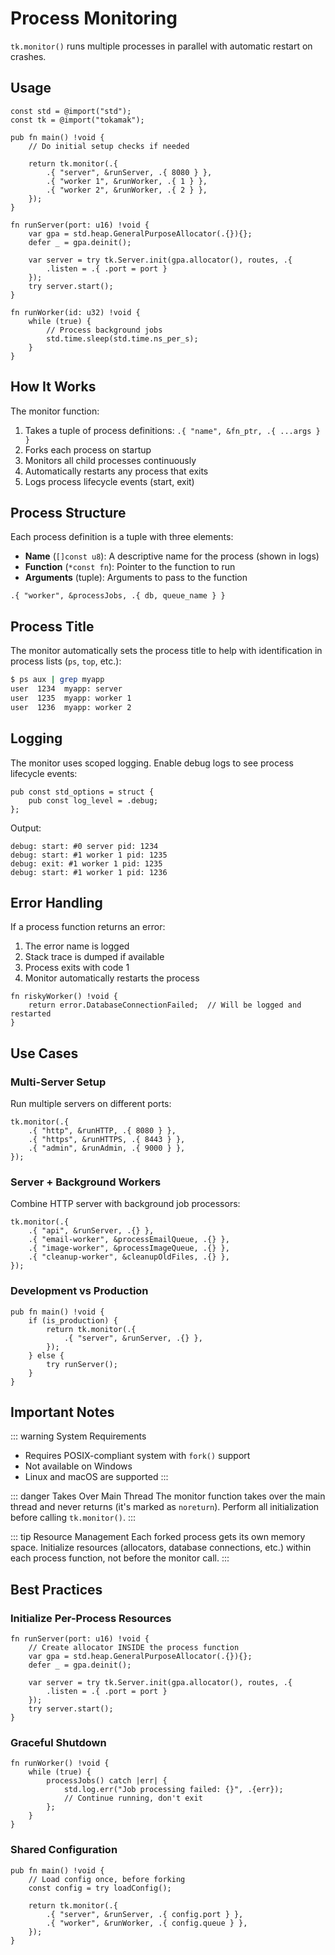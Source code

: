 # Process Monitoring

`tk.monitor()` runs multiple processes in parallel with automatic restart on crashes.

## Usage

```zig
const std = @import("std");
const tk = @import("tokamak");

pub fn main() !void {
    // Do initial setup checks if needed

    return tk.monitor(.{
        .{ "server", &runServer, .{ 8080 } },
        .{ "worker 1", &runWorker, .{ 1 } },
        .{ "worker 2", &runWorker, .{ 2 } },
    });
}

fn runServer(port: u16) !void {
    var gpa = std.heap.GeneralPurposeAllocator(.{}){};
    defer _ = gpa.deinit();

    var server = try tk.Server.init(gpa.allocator(), routes, .{
        .listen = .{ .port = port }
    });
    try server.start();
}

fn runWorker(id: u32) !void {
    while (true) {
        // Process background jobs
        std.time.sleep(std.time.ns_per_s);
    }
}
```

## How It Works

The monitor function:

1. Takes a tuple of process definitions: `.{ "name", &fn_ptr, .{ ...args } }`
2. Forks each process on startup
3. Monitors all child processes continuously
4. Automatically restarts any process that exits
5. Logs process lifecycle events (start, exit)

## Process Structure

Each process definition is a tuple with three elements:

- **Name** (`[]const u8`): A descriptive name for the process (shown in logs)
- **Function** (`*const fn`): Pointer to the function to run
- **Arguments** (tuple): Arguments to pass to the function

```zig
.{ "worker", &processJobs, .{ db, queue_name } }
```

## Process Title

The monitor automatically sets the process title to help with identification in process lists (`ps`, `top`, etc.):

```bash
$ ps aux | grep myapp
user  1234  myapp: server
user  1235  myapp: worker 1
user  1236  myapp: worker 2
```

## Logging

The monitor uses scoped logging. Enable debug logs to see process lifecycle events:

```zig
pub const std_options = struct {
    pub const log_level = .debug;
};
```

Output:
```
debug: start: #0 server pid: 1234
debug: start: #1 worker 1 pid: 1235
debug: exit: #1 worker 1 pid: 1235
debug: start: #1 worker 1 pid: 1236
```

## Error Handling

If a process function returns an error:

1. The error name is logged
2. Stack trace is dumped if available
3. Process exits with code 1
4. Monitor automatically restarts the process

```zig
fn riskyWorker() !void {
    return error.DatabaseConnectionFailed;  // Will be logged and restarted
}
```

## Use Cases

### Multi-Server Setup

Run multiple servers on different ports:

```zig
tk.monitor(.{
    .{ "http", &runHTTP, .{ 8080 } },
    .{ "https", &runHTTPS, .{ 8443 } },
    .{ "admin", &runAdmin, .{ 9000 } },
});
```

### Server + Background Workers

Combine HTTP server with background job processors:

```zig
tk.monitor(.{
    .{ "api", &runServer, .{} },
    .{ "email-worker", &processEmailQueue, .{} },
    .{ "image-worker", &processImageQueue, .{} },
    .{ "cleanup-worker", &cleanupOldFiles, .{} },
});
```

### Development vs Production

```zig
pub fn main() !void {
    if (is_production) {
        return tk.monitor(.{
            .{ "server", &runServer, .{} },
        });
    } else {
        try runServer();
    }
}
```

## Important Notes

::: warning System Requirements
- Requires POSIX-compliant system with `fork()` support
- Not available on Windows
- Linux and macOS are supported
:::

::: danger Takes Over Main Thread
The monitor function takes over the main thread and never returns (it's marked as `noreturn`). Perform all initialization before calling `tk.monitor()`.
:::

::: tip Resource Management
Each forked process gets its own memory space. Initialize resources (allocators, database connections, etc.) within each process function, not before the monitor call.
:::

## Best Practices

### Initialize Per-Process Resources

```zig
fn runServer(port: u16) !void {
    // Create allocator INSIDE the process function
    var gpa = std.heap.GeneralPurposeAllocator(.{}){};
    defer _ = gpa.deinit();

    var server = try tk.Server.init(gpa.allocator(), routes, .{
        .listen = .{ .port = port }
    });
    try server.start();
}
```

### Graceful Shutdown

```zig
fn runWorker() !void {
    while (true) {
        processJobs() catch |err| {
            std.log.err("Job processing failed: {}", .{err});
            // Continue running, don't exit
        };
    }
}
```

### Shared Configuration

```zig
pub fn main() !void {
    // Load config once, before forking
    const config = try loadConfig();

    return tk.monitor(.{
        .{ "server", &runServer, .{ config.port } },
        .{ "worker", &runWorker, .{ config.queue } },
    });
}
```
